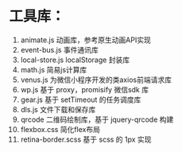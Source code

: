# 工具库：

1. animate.js
  动画库，参考原生动画API实现
2. event-bus.js
  事件通讯库
3. local-store.js
  localStorage 封装库
4. math.js
  简易js计算库
5. venus.js
  为微信小程序开发的类axios前端请求库
6. wp.js
  基于 proxy，promisify 微信sdk 库
7. gear.js
  基于 setTimeout 的任务调度库
8. dls.js
  文件下载和保存库
9. qrcode
  二维码绘制库，基于 jquery-qrcode 构建
10. flexbox.css
  简化flex布局
11. retina-border.scss
  基于 scss 的 1px 实现